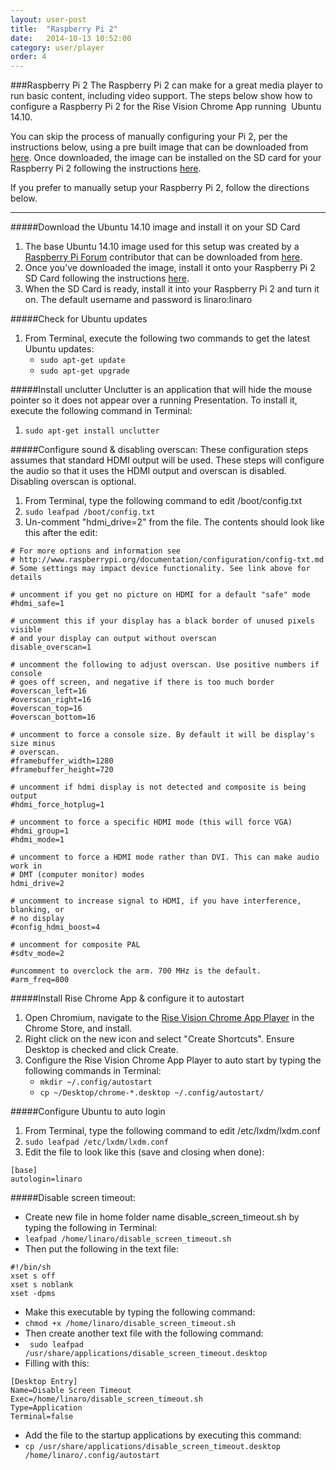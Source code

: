 ```yaml
---
layout: user-post
title:  "Raspberry Pi 2"
date:   2014-10-13 10:52:00
category: user/player
order: 4
---
```



###Raspberry Pi 2
The Raspberry Pi 2 can make for a great media player to run basic content, including video support. The steps below show how to configure a Raspberry Pi 2 for the Rise Vision Chrome App running  Ubuntu 14.10.

You can skip the process of manually configuring your Pi 2, per the instructions below, using a pre built image that can be downloaded from [here](https://s3.amazonaws.com/publicdownload/raspberrypi2.img.zip). Once downloaded, the image can be installed on the SD card for your Raspberry Pi 2 following the instructions [here](http://www.raspberrypi.org/documentation/installation/installing-images/README.md).

If you prefer to manually setup your Raspberry Pi 2, follow the directions below.

---

#####Download the Ubuntu 14.10 image and install it on your SD Card
1. The base Ubuntu 14.10 image used for this setup was created by a [Raspberry Pi Forum](http://www.raspberrypi.org/forums/viewtopic.php?f=56&t=98997) contributor that can be downloaded from [here](http://lucario.info/archive/raspuntu-tjc-2015-02-16.zip).
2. Once you’ve downloaded the image, install it onto your Raspberry Pi 2 SD Card following the instructions [here](http://www.raspberrypi.org/documentation/installation/installing-images/README.md).
3. When the SD Card is ready, install it into your Raspberry Pi 2 and turn it on. The default username and password is linaro:linaro

#####Check for Ubuntu updates
1. From Terminal, execute the following two commands to get the latest Ubuntu updates:
	- `sudo apt-get update`
	- `sudo apt-get upgrade`

#####Install unclutter
Unclutter is an application that will hide the mouse pointer so it does not appear over a running Presentation. To install it, execute the following command in Terminal:

1. `sudo apt-get install unclutter`

#####Configure sound & disabling overscan: 
These configuration steps assumes that standard HDMI output will be used. These steps will configure the audio so that it uses the HDMI output and overscan is disabled. Disabling overscan is optional.

1. From Terminal, type the following command to edit /boot/config.txt
2. `sudo leafpad /boot/config.txt`
3. Un-comment "hdmi_drive=2" from the file. The contents should look like this after the edit:

```
# For more options and information see 
# http://www.raspberrypi.org/documentation/configuration/config-txt.md
# Some settings may impact device functionality. See link above for details

# uncomment if you get no picture on HDMI for a default "safe" mode
#hdmi_safe=1

# uncomment this if your display has a black border of unused pixels visible
# and your display can output without overscan
disable_overscan=1

# uncomment the following to adjust overscan. Use positive numbers if console
# goes off screen, and negative if there is too much border
#overscan_left=16
#overscan_right=16
#overscan_top=16
#overscan_bottom=16

# uncomment to force a console size. By default it will be display's size minus
# overscan.
#framebuffer_width=1280
#framebuffer_height=720

# uncomment if hdmi display is not detected and composite is being output
#hdmi_force_hotplug=1

# uncomment to force a specific HDMI mode (this will force VGA)
#hdmi_group=1
#hdmi_mode=1

# uncomment to force a HDMI mode rather than DVI. This can make audio work in
# DMT (computer monitor) modes
hdmi_drive=2

# uncomment to increase signal to HDMI, if you have interference, blanking, or
# no display
#config_hdmi_boost=4

# uncomment for composite PAL
#sdtv_mode=2

#uncomment to overclock the arm. 700 MHz is the default.
#arm_freq=800
```

#####Install Rise Chrome App & configure it to autostart
1. Open Chromium, navigate to the [Rise Vision Chrome App Player](https://chrome.google.com/webstore/detail/rise-vision-chrome-app-pl/mfpgpdablffhbfofnhlpgmokokbahooi) in the Chrome Store, and install.
2. Right click on the new icon and select "Create Shortcuts". Ensure Desktop is checked and click Create.
3. Configure the Rise Vision Chrome App Player to auto start by typing the following commands in Terminal:
	- `mkdir ~/.config/autostart`
	- `cp ~/Desktop/chrome-*.desktop ~/.config/autostart/`

#####Configure Ubuntu to auto login
1. From Terminal, type the following command to edit /etc/lxdm/lxdm.conf
2. `sudo leafpad /etc/lxdm/lxdm.conf`
3. Edit the file to look like this (save and closing when done):
```
[base]
autologin=linaro
```

#####Disable screen timeout:
- Create new file in home folder name disable_screen_timeout.sh by typing the following in Terminal:
- `leafpad /home/linaro/disable_screen_timeout.sh`
- Then put the following in the text file:
```
#!/bin/sh
xset s off
xset s noblank
xset -dpms
```
- Make this executable by typing the following command:
- `chmod +x /home/linaro/disable_screen_timeout.sh`
- Then create another text file with the following command:
- ` sudo leafpad /usr/share/applications/disable_screen_timeout.desktop`
- Filling with this:
```
[Desktop Entry]
Name=Disable Screen Timeout
Exec=/home/linaro/disable_screen_timeout.sh
Type=Application
Terminal=false
```
- Add the file to the startup applications by executing this command:
- `cp /usr/share/applications/disable_screen_timeout.desktop /home/linaro/.config/autostart`
